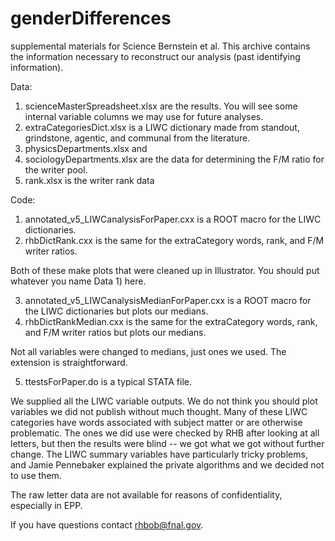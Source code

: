 # genderDifferences
supplemental materials for Science Bernstein et al.
This archive contains the information necessary to reconstruct our analysis (past identifying information).

Data: 
   1) scienceMasterSpreadsheet.xlsx are the results. You will see some internal variable columns we may use for future
   analyses.
   2) extraCategoriesDict.xlsx is a LIWC dictionary made from standout, grindstone, agentic, and communal from the
   literature.
   3) physicsDepartments.xlsx and 
   4) sociologyDepartments.xlsx are the data for determining the F/M ratio for the writer pool.
   5) rank.xlsx is the writer rank data
   
Code:
   1) annotated_v5_LIWCanalysisForPaper.cxx is a ROOT macro for the LIWC dictionaries.
   2) rhbDictRank.cxx is the same for the extraCategory words, rank, and F/M writer ratios.
   
   Both of these make plots that were cleaned up in Illustrator.  You should put whatever you name Data 1) here.
   
   3) annotated_v5_LIWCanalysisMedianForPaper.cxx is a ROOT macro for the LIWC dictionaries but plots our medians.
   4) rhbDictRankMedian.cxx is the same for the extraCategory words, rank, and F/M writer ratios but plots our medians.
   
   Not all variables were changed to medians, just ones we used.  The extension is straightforward.
   
   5) ttestsForPaper.do is a typical STATA file.
   
   We supplied all the LIWC variable outputs.  We do not think you should plot variables we did not publish without much 
   thought. Many of these LIWC categories have words associated with subject matter or are otherwise problematic. 
   The ones we did use were checked by RHB after looking at all letters, 
   but then the results were blind -- we got what we got without further change.  The LIWC summary variables have 
   particularly tricky problems, and Jamie Pennebaker explained the private algorithms and we decided not to use them.  
   
   The raw letter data are not available for reasons of confidentiality, especially in EPP. 
   
   If you have questions contact rhbob@fnal.gov.
   

   
